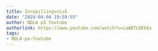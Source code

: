 ```yaml
---
title: Innspillingsnivå
date: "2024-04-04 19:59:55"
author: NDLA på Youtube
authorlink: https://www.youtube.com/watch?v=caABTL6EkEs
tags:
- NDLA-pa-Youtube
---
```

